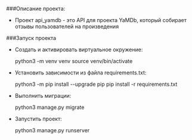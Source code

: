 ###Описание проекта:
- Проект api_yamdb - это API для проекта YaMDb, который собирает отзывы пользователей на произведения

###Запуск проекта

- Cоздать и активировать виртуальное окружение:



    python3 -m venv venv
    source venv/bin/activate
- Установить зависимости из файла requirements.txt:



    python3 -m pip install --upgrade pip
    pip install -r requirements.txt
- Выполнить миграции:



    python3 manage.py migrate
- Запустить проект:



    python3 manage.py runserver